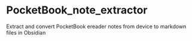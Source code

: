 # PocketBook_note_extractor
Extract and convert PocketBook ereader notes from device to markdown files in Obsidian
